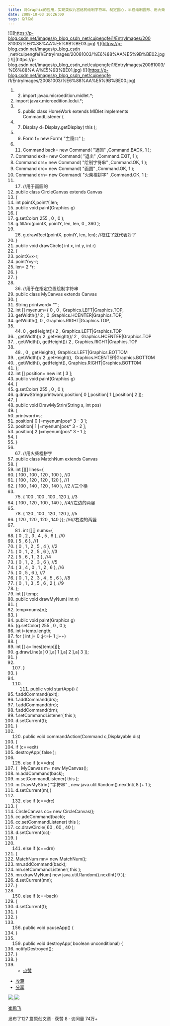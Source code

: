 ```yaml
---
title: 对Graphic的应用，实现类似九宫格的绘制字符串、制定圆心，半径绘制圆形、用火柴棍拼字[Java ME]
date: 2008-10-03 10:26:00
tags: 杂7杂8
---
```

![](https://p-blog.csdn.net/images/p_blog_csdn_net/cuipengfei1/EntryImages/200
81003/%E6%88%AA%E5%9B%BE03.jpg) ![](https://p-blog.csdn.net/images/p_blog_csdn
_net/cuipengfei1/EntryImages/20081003/%E6%88%AA%E5%9B%BE02.jpg) ![](https://p-
blog.csdn.net/images/p_blog_csdn_net/cuipengfei1/EntryImages/20081003/%E6%88%A
A%E5%9B%BE01.jpg) ![](https://p-blog.csdn.net/images/p_blog_csdn_net/cuipengfe
i1/EntryImages/20081003/%E6%88%AA%E5%9B%BE00.jpg)

  1.   2. import  javax.microedition.midlet.*; 
  3. import  javax.microedition.lcdui.*; 
  4.   5. public  class  HomeWork  extends  MIDlet  implements  CommandListener { 
  6.   7. Display d=Display.getDisplay(  this  ); 
  8.   9. Form f=  new  Form(  "主窗口"  ); 
  10.   11. Command back=  new  Command(  "返回"  ,Command.BACK,  1  ); 
  12. Command exit=  new  Command(  "退出"  ,Command.EXIT,  1  ); 
  13. Command drs=  new  Command(  "绘制字符串"  ,Command.OK,  1  ); 
  14. Command drc=  new  Command(  "画圆"  ,Command.OK,  1  ); 
  15. Command drn=  new  Command(  "火柴棍拼字"  ,Command.OK,  1  ); 
  16.   17. //用于画圆的 
  18. public  class  CircleCanvas  extends  Canvas 
  19. { 
  20. int  pointX,pointY,len; 
  21. public  void  paint(Graphics g) 
  22. { 
  23. g.setColor(  255  ,  0  ,  0  ); 
  24. g.fillArc(pointX, pointY, len, len,  0  ,  360  ); 
  25.   26. g.drawRect(pointX, pointY, len, len);  //框住了就代表对了 
  27. } 
  28. public  void  drawCircle(  int  x,  int  y,  int  r) 
  29. { 
  30. pointX=x-r; 
  31. pointY=y-r; 
  32. len=  2  *r; 
  33. } 
  34. } 
  35.   36. //用于在指定位置绘制字符串 
  37. public  class  MyCanvas  extends  Canvas 
  38. { 
  39. String printword=  ""  ; 
  40. int  [] myenum={  0  ,  0  , Graphics.LEFT|Graphics.TOP, 
  41. getWidth()/  2  ,  0  ,Graphics.HCENTER|Graphics.TOP, 
  42. getWidth(),  0  , Graphics.RIGHT|Graphics.TOP, 
  43.   44. 0  , getHeight()/  2  , Graphics.LEFT|Graphics.TOP 
  45. , getWidth()/  2  ,getHeight()/  2  ,  Graphics.HCENTER|Graphics.TOP 
  46. , getWidth(), getHeight()/  2  , Graphics.RIGHT|Graphics.TOP 
  47.   48. ,  0  , getHeight(), Graphics.LEFT|Graphics.BOTTOM 
  49. , getWidth()/  2  ,getHeight(),  Graphics.HCENTER|Graphics.BOTTOM 
  50. , getWidth(), getHeight(), Graphics.RIGHT|Graphics.BOTTOM 
  51. }; 
  52. int  [] position=  new  int  [  3  ]; 
  53. public  void  paint(Graphics g) 
  54. { 
  55. g.setColor(  255  ,  0  ,  0  ); 
  56. g.drawString(printword,position[  0  ],position[  1  ],position[  2  ]); 
  57. } 
  58. public  void  DrawMyStrin(String s,  int  pos) 
  59. { 
  60. printword=s; 
  61. position[  0  ]=myenum[pos*  3  \-  3  ]; 
  62. position[  1  ]=myenum[pos*  3  \-  2  ]; 
  63. position[  2  ]=myenum[pos*  3  \-  1  ]; 
  64. } 
  65. } 
  66.   67. //用火柴棍拼字 
  68. public  class  MatchNum  extends  Canvas 
  69. { 
  70. int  [][] lines={ 
  71. {  100  ,  100  ,  120  ,  100  },  //0 
  72. {  100  ,  120  ,  120  ,  120  },  //1 
  73. {  100  ,  140  ,  120  ,  140  },  //2 //三个横 
  74.   75. {  100  ,  100  ,  100  ,  120  },  //3 
  76. {  100  ,  120  ,  100  ,  140  },  //4//左边的两竖 
  77.   78. {  120  ,  100  ,  120  ,  120  },  //5 
  79. {  120  ,  120  ,  120  ,  140  }};  //6//右边的两竖 
  80.   81. int  [][] nums={ 
  82. {  0  ,  2  ,  3  ,  4  ,  5  ,  6  },  //0 
  83. {  5  ,  6  },  //1 
  84. {  0  ,  1  ,  2  ,  5  ,  4  },  //2 
  85. {  0  ,  1  ,  2  ,  5  ,  6  },  //3 
  86. {  5  ,  6  ,  1  ,  3  },  //4 
  87. {  0  ,  1  ,  2  ,  3  ,  6  },  //5 
  88. {  3  ,  4  ,  0  ,  1  ,  2  ,  6  },  //6 
  89. {  0  ,  5  ,  6  },  //7 
  90. {  0  ,  1  ,  2  ,  3  ,  4  ,  5  ,  6  },  //8 
  91. {  0  ,  1  ,  3  ,  5  ,  6  ,  2  },  //9 
  92. }; 
  93. int  [] temp; 
  94. public  void  drawMyNum(  int  n) 
  95. { 
  96. temp=nums[n]; 
  97. } 
  98. public  void  paint(Graphics g) 
  99. {g.setColor(  255  ,  0  ,  0  ); 
  100. int  i=temp.length; 
  101. for  (  int  j=  0  ;j<=i-  1  ;j++) 
  102. { 
  103. int  [] a=lines[temp[j]]; 
  104. g.drawLine(a[  0  ],a[  1  ],a[  2  ],a[  3  ]); 
  105. } 
  106.   107. } 
  108. } 
  109.   110.   111. public  void  startApp() { 
  112. f.addCommand(exit); 
  113. f.addCommand(drs); 
  114. f.addCommand(drc); 
  115. f.addCommand(drn); 
  116. f.setCommandListener(  this  ); 
  117. d.setCurrent(f); 
  118. } 
  119.   120. public  void  commandAction(Command c,Displayable dis) 
  121. { 
  122. if  (c==exit) 
  123. destroyApp(  false  ); 
  124.   125. else  if  (c==drs) 
  126. {   MyCanvas m=  new  MyCanvas(); 
  127. m.addCommand(back); 
  128. m.setCommandListener(  this  ); 
  129. m.DrawMyStrin(  "字符串"  ,  new  java.util.Random().nextInt(  8  )+  1  ); 
  130. d.setCurrent(m);} 
  131.   132. else  if  (c==drc) 
  133. { 
  134. CircleCanvas cc=  new  CircleCanvas(); 
  135. cc.addCommand(back); 
  136. cc.setCommandListener(  this  ); 
  137. cc.drawCircle(  60  ,  60  ,  40  ); 
  138. d.setCurrent(cc); 
  139. } 
  140.   141. else  if  (c==drn) 
  142. { 
  143. MatchNum mn=  new  MatchNum(); 
  144. mn.addCommand(back); 
  145. mn.setCommandListener(  this  ); 
  146. mn.drawMyNum(  new  java.util.Random().nextInt(  9  )); 
  147. d.setCurrent(mn); 
  148. } 
  149.   150. else  if  (c==back) 
  151. { 
  152. d.setCurrent(f); 
  153. } 
  154. } 
  155.   156. public  void  pauseApp() { 
  157. } 
  158.   159. public  void  destroyApp(  boolean  unconditional) { 
  160. notifyDestroyed(); 
  161. } 
  162. } 
  163.   * [ 点赞  ](javascript:;)
  * [ 收藏  ](javascript:;)
  * [ 分享 ](javascript:;)

[ ![](https://profile.csdnimg.cn/5/2/5/3_cuipengfei1)
![](https://g.csdnimg.cn/static/user-reg-year/1x/11.png)
](https://blog.csdn.net/cuipengfei1)

[ 崔鹏飞 ](https://blog.csdn.net/cuipengfei1)

发布了127 篇原创文章  ·  获赞 8  ·  访问量 74万+

